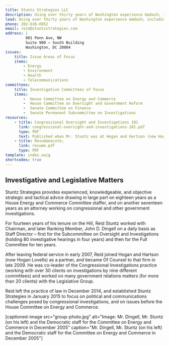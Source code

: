 ```yaml
---
title: Stuntz Strategies LLC
description: Using over thirty years of Washington experience &mdash; including investigations, legislation, and government relations &mdash; Stuntz Strategies helps get results.
lead: Using over thirty years of Washington experience &mdash; including investigations, legislation, and government relations &mdash; Stuntz Strategies helps get results.
phone: 202-638-6952
email: reid@stuntzstrategies.com
address: |
         601 Penn Ave, NW
         Suite 900 – South Building
         Washington, DC 20004
issues:
    title: Issue Areas of Focus
    items: 
        - Energy
        - Environment
        - Health
        - Telecommunications
committees:
    title: Investigative Committees of Focus
    items:
        -  House Committee on Energy and Commerce
        -  House Committee on Oversight and Government Reform
        -  Senate Committee on Finance
        -  Senate Permanent Subcommittee on Investigations
resources: 
    - title: Congressional Oversight and Investigations 101
      link: congressional-oversight-and-investigations-101.pdf
      type: PDF
      text: Published when Mr. Stuntz was at Hogan and Hartson (now Hogan Lovells); appeared in *The Health Lawyer*, Vol. 20, No. 3, February 2008
    - title: Resum&eacute;
      link: resume.pdf
      type: PDF
template: index.swig
shortcodes: true
---
```


## Investigative and Legislative Matters

Stuntz Strategies provides experienced, knowledgeable, and objective strategic and tactical advice drawing in large part on eighteen years as a House Energy and Commerce Committee staffer, and on another seventeen years as an attorney working on congressional and other government investigations.

For fourteen years of his tenure on the Hill, Reid Stuntz worked with Chairman, and later Ranking Member, John D. Dingell on a daily basis as Staff Director – first for the Subcommittee on Oversight and Investigations (holding 80 investigative hearings in four years) and then for the Full Committee for ten years.

After leaving federal service in early 2007, Reid joined Hogan and Hartson (now Hogan Lovells) as a partner, and became Of Counsel to that firm in late 2009.  He was co-leader of the Congressional Investigations practice (working with over 30 clients on investigations by nine different committees) and worked on many government relations matters (for more than 20 clients) with the Legislative Group.

Reid left the practice of law in December 2014, and established Stuntz Strategies in January 2015 to focus on political and communications challenges posed by congressional investigations, and on issues before the House Committee on Energy and Commerce.

[captioned-image src="group-photo.jpg" alt="Image: Mr. Dingell, Mr. Stuntz (on his left) and the Democratic staff for the Committee on Energy and Commerce in December 2005" caption="Mr. Dingell, Mr. Stuntz (on his left) and the Democratic staff for the Committee on Energy and Commerce in December 2005"]
